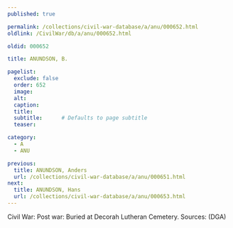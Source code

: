 ```yaml
---
published: true

permalink: /collections/civil-war-database/a/anu/000652.html
oldlink: /CivilWar/db/a/anu/000652.html

oldid: 000652

title: ANUNDSON, B.

pagelist:
  exclude: false
  order: 652
  image: 
  alt:
  caption:
  title:
  subtitle:      # Defaults to page subtitle
  teaser:

category: 
  - A 
  - ANU

previous:
  title: ANUNDSON, Anders
  url: /collections/civil-war-database/a/anu/000651.html  
next:
  title: ANUNDSON, Hans
  url: /collections/civil-war-database/a/anu/000653.html   
---
```

Civil War: Post war: Buried at Decorah Lutheran Cemetery. Sources: (DGA)